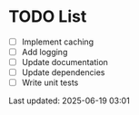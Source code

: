 # TODO List

- [ ] Implement caching
- [ ] Add logging
- [ ] Update documentation
- [ ] Update dependencies
- [ ] Write unit tests

Last updated: 2025-06-19 03:01
